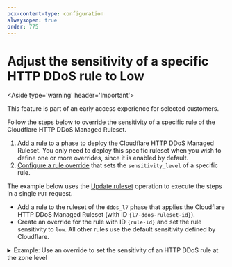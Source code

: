 ```yaml
---
pcx-content-type: configuration
alwaysopen: true
order: 775
---
```


# Adjust the sensitivity of a specific HTTP DDoS rule to Low

<Aside type='warning' header='Important'>

This feature is part of an early access experience for selected customers.

</Aside>

Follow the steps below to override the sensitivity of a specific rule of the Cloudflare HTTP DDoS Managed Ruleset.

1. [Add a rule](/cf-rulesets/deploy-rulesets) to a phase to deploy the Cloudflare HTTP DDoS Managed Ruleset. You only need to deploy this specific ruleset when you wish to define one or more overrides, since it is enabled by default.
1. [Configure a rule override](/cf-rulesets/managed-rulesets/override-managed-ruleset) that sets the `sensitivity_level` of a specific rule.

The example below uses the [Update ruleset](/cf-rulesets/rulesets-api/update/) operation to execute the steps in a single `PUT` request.

* Add a rule to the ruleset of the `ddos_l7` phase that applies the Cloudflare HTTP DDoS Managed Ruleset (with ID `{l7-ddos-ruleset-id}`).
* Create an override for the rule with ID `{rule-id}` and set the rule sensitivity to `low`. All other rules use the default sensitivity defined by Cloudflare.

<details>
<summary>Example: Use an override to set the sensitivity of an HTTP DDoS rule at the zone level</summary>
<div>

```json
curl -X PUT \
-H "X-Auth-Email: user@cloudflare.com" \
-H "X-Auth-Key: REDACTED" \
"https://api.cloudflare.com/client/v4/zones/{zone-id}/rulesets/phases/ddos_l7/entrypoint" \
-d '{
  "rules": [
    {
      "action": "execute",
      "expression": "true",
      "action_parameters": {
        "id": "{l7-ddos-ruleset-id}",
        "overrides": {
          "rules": [
            {
              "id": "{rule-id}",
              "sensitivity_level": "low"
            }
          ]
        }
      }
    }
  ]
}'
```

</div>
</details>
